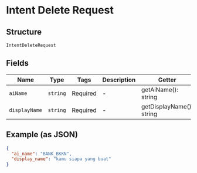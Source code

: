 
# Intent Delete Request

## Structure

`IntentDeleteRequest`

## Fields

| Name | Type | Tags | Description | Getter | Setter |
|  --- | --- | --- | --- | --- | --- |
| `aiName` | `string` | Required | - | getAiName(): string | setAiName(string aiName): void |
| `displayName` | `string` | Required | - | getDisplayName(): string | setDisplayName(string displayName): void |

## Example (as JSON)

```json
{
  "ai_name": "BANK_BKKN",
  "display_name": "kamu siapa yang buat"
}
```

